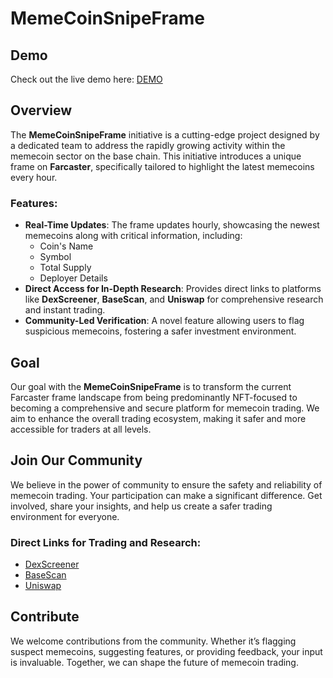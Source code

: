 # MemeCoinSnipeFrame

## Demo
Check out the live demo here: [DEMO](https://untitled-farcaster-frame.vercel.app/)

## Overview

The **MemeCoinSnipeFrame** initiative is a cutting-edge project designed by a dedicated team to address the rapidly growing activity within the memecoin sector on the base chain. This initiative introduces a unique frame on **Farcaster**, specifically tailored to highlight the latest memecoins every hour.

### Features:

- **Real-Time Updates**: The frame updates hourly, showcasing the newest memecoins along with critical information, including:
  - Coin's Name
  - Symbol
  - Total Supply
  - Deployer Details
- **Direct Access for In-Depth Research**: Provides direct links to platforms like **DexScreener**, **BaseScan**, and **Uniswap** for comprehensive research and instant trading.
- **Community-Led Verification**: A novel feature allowing users to flag suspicious memecoins, fostering a safer investment environment.

## Goal

Our goal with the **MemeCoinSnipeFrame** is to transform the current Farcaster frame landscape from being predominantly NFT-focused to becoming a comprehensive and secure platform for memecoin trading. We aim to enhance the overall trading ecosystem, making it safer and more accessible for traders at all levels.

## Join Our Community

We believe in the power of community to ensure the safety and reliability of memecoin trading. Your participation can make a significant difference. Get involved, share your insights, and help us create a safer trading environment for everyone.

### Direct Links for Trading and Research:

- [DexScreener](https://www.dexscreener.com/)
- [BaseScan](https://www.basescan.com/)
- [Uniswap](https://uniswap.org/)

## Contribute

We welcome contributions from the community. Whether it’s flagging suspect memecoins, suggesting features, or providing feedback, your input is invaluable. Together, we can shape the future of memecoin trading.
